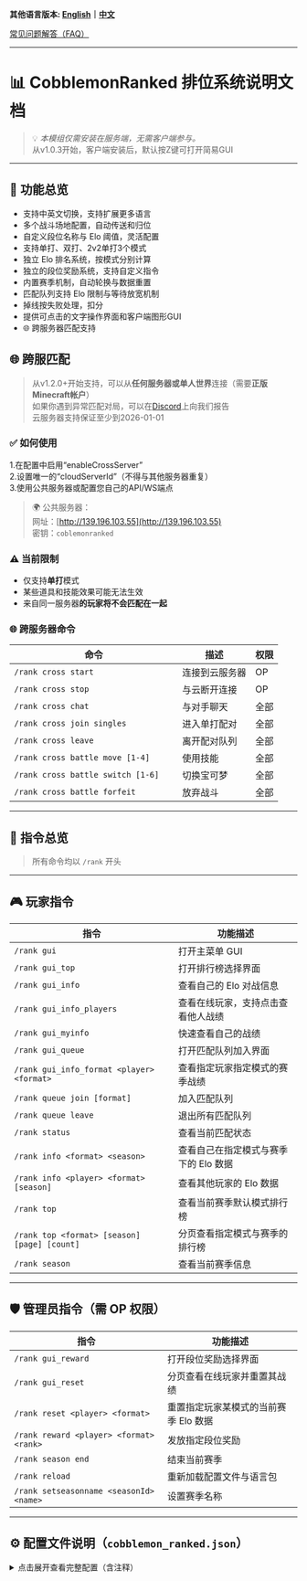**其他语言版本: [English](README.md)｜[中文](README_zh.md)**

[常见问题解答（FAQ）](https://github.com/intellectmind/Cobblemon-Ranked/wiki/FAQ)

---

# 📊 CobblemonRanked 排位系统说明文档

> 💡 *本模组仅需安装在服务端，无需客户端参与。*  
> 从v1.0.3开始，客户端安装后，默认按Z键可打开简易GUI  

---

## 🎯 功能总览

- 支持中英文切换，支持扩展更多语言
- 多个战斗场地配置，自动传送和归位
- 自定义段位名称与 Elo 阈值，灵活配置
- 支持单打、双打、2v2单打3个模式
- 独立 Elo 排名系统，按模式分别计算
- 独立的段位奖励系统，支持自定义指令
- 内置赛季机制，自动轮换与数据重置
- 匹配队列支持 Elo 限制与等待放宽机制
- 掉线按失败处理，扣分
- 提供可点击的文字操作界面和客户端图形GUI
- 🌐 跨服务器匹配支持

## 🌐 跨服匹配

> 从v1.2.0+开始支持，可以从**任何服务器或单人世界**连接（需要**正版Minecraft帐户**）  
> 如果你遇到异常匹配对局，可以在[Discord](https://discord.gg/guTkeS8wEE)上向我们报告  
> 云服务器支持保证至少到2026-01-01  

### ✅ 如何使用

1.在配置中启用“enableCrossServer”  
2.设置唯一的“cloudServerId”（不得与其他服务器重复）  
3.使用公共服务器或配置您自己的API/WS端点  

> 🌍 公共服务器：  
> 网址：[http://139.196.103.55](http://139.196.103.55)  
> 密钥：`coblemonranked`  

### ⚠️ 当前限制

- 仅支持**单打**模式
- 某些道具和技能效果可能无法生效
- 来自同一服务器**的玩家将不会匹配在一起**

### 🌐 跨服务器命令

|命令|描述|权限|
|--------|-------------|------------|
|`/rank cross start`|连接到云服务器|OP|
|`/rank cross stop`|与云断开连接|OP|
|`/rank cross chat` |与对手聊天|全部|
|`/rank cross join singles`|进入单打配对|全部|
|`/rank cross leave`|离开配对队列|全部|
|`/rank cross battle move [1-4]`|使用技能|全部|
|`/rank cross battle switch [1-6]	`|切换宝可梦|全部|
|`/rank cross battle forfeit`|放弃战斗|全部|

---

## 📌 指令总览

> 所有命令均以 `/rank` 开头

---

## 🎮 玩家指令

| 指令 | 功能描述 |
|------|----------|
| `/rank gui` | 打开主菜单 GUI |
| `/rank gui_top` | 打开排行榜选择界面 |
| `/rank gui_info` | 查看自己的 Elo 对战信息 |
| `/rank gui_info_players` | 查看在线玩家，支持点击查看他人战绩 |
| `/rank gui_myinfo` | 快速查看自己的战绩 |
| `/rank gui_queue` | 打开匹配队列加入界面 |
| `/rank gui_info_format <player> <format>` | 查看指定玩家指定模式的赛季战绩 |
| `/rank queue join [format]` | 加入匹配队列 |
| `/rank queue leave` | 退出所有匹配队列 |
| `/rank status` | 查看当前匹配状态 |
| `/rank info <format> <season>` | 查看自己在指定模式与赛季下的 Elo 数据 |
| `/rank info <player> <format> [season]` | 查看其他玩家的 Elo 数据 |
| `/rank top` | 查看当前赛季默认模式排行榜 |
| `/rank top <format> [season] [page] [count]` | 分页查看指定模式与赛季的排行榜 |
| `/rank season` | 查看当前赛季信息 |

---

## 🛡️ 管理员指令（需 OP 权限）

| 指令 | 功能描述 |
|------|----------|
| `/rank gui_reward` | 打开段位奖励选择界面 |
| `/rank gui_reset` | 分页查看在线玩家并重置其战绩 |
| `/rank reset <player> <format>` | 重置指定玩家某模式的当前赛季 Elo 数据 |
| `/rank reward <player> <format> <rank>` | 发放指定段位奖励 |
| `/rank season end` | 结束当前赛季 |
| `/rank reload` | 重新加载配置文件与语言包 |
| `/rank setseasonname <seasonId> <name>` | 设置赛季名称 |

---

## ⚙️ 配置文件说明（`cobblemon_ranked.json`）

<details>
<summary>点击展开查看完整配置（含注释）</summary>

```json
{
  "defaultLang": "zh", // 默认语言：zh 或 en
  "defaultFormat": "singles", // 默认对战模式
  "minTeamSize": 1, // 最少携带宝可梦数量
  "maxTeamSize": 6, // 最多携带宝可梦数量
  "maxEloDiff": 200, // 最大 Elo 匹配差值
  "maxQueueTime": 300, // 最大排队等待时间（秒）
  "maxEloMultiplier": 3.0, // Elo 放宽倍率上限
  "seasonDuration": 30, // 赛季持续天数
  "initialElo": 1000, // 初始 Elo 值
  "eloKFactor": 32, // Elo K 系数
  "minElo": 0, // Elo 最低值限制
  "bannedPokemon": ["Mewtwo", "Arceus"], // 禁用宝可梦列表
  "bannedHeldItems": ["cobblemon:leftovers"], // 禁止宝可梦携带的道具
  "bannedCarriedItems": ["cobblemon:leftovers"], // 禁止玩家背包携带的物品
  "bannedMoves": ["leechseed"], // 禁止宝可梦使用的技能
  "bannedNatures": ["cobblemon:naughty"], // 禁止宝可梦使用的性格
  "bannedGenders": ["MALE"], // 禁止宝可梦使用的特性
  "bannedShiny": false, // 是否禁止闪光宝可梦参战
  "allowedFormats": ["singles", "doubles", "2v2singles"], // 支持的对战模式
  "maxLevel": 0, // 宝可梦最大等级（0 表示不限制）
  "allowDuplicateSpecies": false, // 是否允许重复宝可梦
  "battleArenas": [ // 战斗场地配置
    {
      "world": "minecraft:overworld",
      "playerPositions": [
        { "x": 0.0, "y": 70.0, "z": 0.0 },
        { "x": 10.0, "y": 70.0, "z": 0.0 }
      ]
    },
    {
      "world": "minecraft:overworld",
      "playerPositions": [
        { "x": 100.0, "y": 65.0, "z": 100.0 },
        { "x": 110.0, "y": 65.0, "z": 100.0 }
      ]
    }
  ],
  "rankRewards": { // 段位奖励（按模式分别配置）
    "singles": {
      "青铜": ["give {player} minecraft:apple 5"],
      "白银": ["give {player} minecraft:golden_apple 3"],
      "黄金": ["give {player} minecraft:diamond 2", "give {player} minecraft:emerald 5"],
      "白金": ["give {player} minecraft:diamond_block 1", "effect give {player} minecraft:strength 3600 1"],
      "钻石": ["give {player} minecraft:netherite_ingot 1", "give {player} minecraft:elytra 1"],
      "大师": ["give {player} minecraft:netherite_block 2", "give {player} minecraft:totem_of_undying 1", "effect give {player} minecraft:resistance 7200 2"]
    },
    "doubles": {
      "青铜": ["give {player} minecraft:bread 5"],
      "白银": ["give {player} minecraft:gold_nugget 10"],
      "黄金": ["give {player} minecraft:emerald 1"],
      "白金": ["give {player} minecraft:golden_apple 1"],
      "钻石": ["give {player} minecraft:totem_of_undying 1"],
      "大师": ["give {player} minecraft:netherite_ingot 2"]
    },
    "2v2singles": {
      "青铜": ["give {player} minecraft:bread 5"],
      "白银": ["give {player} minecraft:gold_nugget 10"],
      "黄金": ["give {player} minecraft:emerald 1"],
      "白金": ["give {player} minecraft:golden_apple 1"],
      "钻石": ["give {player} minecraft:totem_of_undying 1"],
      "大师": ["give {player} minecraft:netherite_ingot 2"]
    }
  }
  },
  "rankTitles": { // Elo 段位划分
    "3500": "大师",
    "3000": "钻石",
    "2500": "白金",
    "2000": "黄金",
    "1500": "白银",
    "0": "青铜"
  },
  "rankRequirements": { // 每个段位奖励领取的最小胜率要求（0.0 ~ 1.0）
    "青铜": 0.0,
    "白银": 0.3,
    "黄金": 0.3,
    "白金": 0.3,
    "钻石": 0.3,
    "大师": 0.3
  },
  "enableCrossServer": true,       // 是否启用跨服匹配
  "cloudServerId": "server",       // 本服的云端标识(不可与他人重复)
  "cloudToken": "",                // 云端验证用密钥(公开云服留空即可)
  "cloudApiUrl": "http://139.196.103.55:8000",  // 云端 API 地址(ip或者域名都可以)
  "cloudWebSocketUrl": "ws://139.196.103.55:8000/ws/" // 云端 WebSocket 地址(ip或者域名都可以)
}
